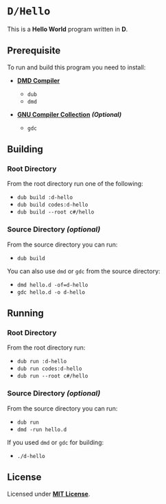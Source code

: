 # `D/Hello`

This is a **Hello World** program written in **D**.

## Prerequisite

To run and build this program you need to install:

* [**DMD Compiler**](https://dlang.org/download.html)
  * `dub`
  * `dmd`

* [**GNU Compiler Collection**](https://gcc.gnu.org/) _**(Optional)**_
  * `gdc`

## Building

### Root Directory

From the root directory run one of the following:

* `dub build :d-hello`
* `dub build codes:d-hello`
* `dub build --root c#/hello`

### Source Directory _(optional)_

From the source directory you can run:

* `dub build`

You can also use `dmd` or `gdc` from the source directory:

* `dmd hello.d -of=d-hello`
* `gdc hello.d -o d-hello`

## Running

### Root Directory

From the root directory run:

* `dub run :d-hello`
* `dub run codes:d-hello`
* `dub run --root c#/hello`

### Source Directory _(optional)_

From the source directory you can run:

* `dub run`
* `dmd -run hello.d`

If you used `dmd` or `gdc` for building:

* `./d-hello`

## License

Licensed under [**MIT License**](https://github.com/altersabeh/codes/blob/main/LICENSE).
